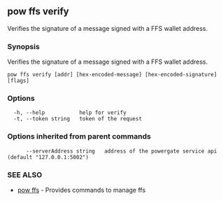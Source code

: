 ## pow ffs verify

Verifies the signature of a message signed with a FFS wallet address.

### Synopsis

Verifies the signature of a message signed with a FFS wallet address.

```
pow ffs verify [addr] [hex-encoded-message] [hex-encoded-signature] [flags]
```

### Options

```
  -h, --help           help for verify
  -t, --token string   token of the request
```

### Options inherited from parent commands

```
      --serverAddress string   address of the powergate service api (default "127.0.0.1:5002")
```

### SEE ALSO

* [pow ffs](pow_ffs.md)	 - Provides commands to manage ffs

